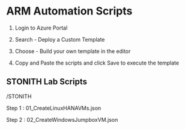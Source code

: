 # ARM Automation Scripts


1. Login to Azure Portal

2. Search - Deploy a Custom Template

3. Choose - Build your own template in the editor

4. Copy and Paste the scripts and click Save to execute the template  

## STONITH Lab Scripts

/STONITH

Step 1 : 01_CreateLinuxHANAVMs.json

Step 2 : 02_CreateWindowsJumpboxVM.json 
